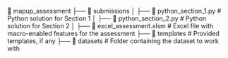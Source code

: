 📂 mapup_assessment
├── 📂 submissions
│   ├── 📄 python_section_1.py        # Python solution for Section 1
│   ├── 📄 python_section_2.py        # Python solution for Section 2
│   ├── 📄 excel_assessment.xlsm      # Excel file with macro-enabled features for the assessment
├── 📂 templates                      # Provided templates, if any
├── 📂 datasets                       # Folder containing the dataset to work with

